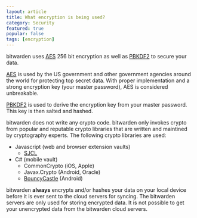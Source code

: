 ```yaml
---
layout: article
title: What encryption is being used?
category: Security
featured: true
popular: false
tags: [encryption]
---
```


bitwarden uses [AES][aes] 256 bit encryption as well as [PBKDF2][pbkdf2] to secure your data.

[AES][aes] is used by the US government and other government agencies around the world for protecting top secret data. With
proper implementation and a strong encryption key (your master password), AES is considered unbreakable.

[PBKDF2][pbkdf2] is used to derive the encryption key from your master password. This key is then salted and hashed.

bitwarden does not write any crypto code. bitwarden only invokes crypto from popular and reputable crypto libraries that are
written and maintined by cryptography experts. The following crypto libraries are used:

- Javascript (web and browser extension vaults)
  - [SJCL][sjcl]
- C# (mobile vault)
  - CommonCrypto (iOS, Apple)
  - Javax.Crypto (Android, Oracle)
  - [BouncyCastle][bouncy] (Android)

bitwarden **always** encrypts and/or hashes your data on your local device before it is ever sent to the cloud servers for
syncing. The bitwarden servers are only used for storing encrypted data. It is not possible to get your unencrypted data from
the bitwarden cloud servers.

[aes]: https://en.wikipedia.org/wiki/Advanced_Encryption_Standard
[pbkdf2]: https://en.wikipedia.org/wiki/PBKDF2
[sjcl]: https://crypto.stanford.edu/sjcl/
[bouncy]: http://www.bouncycastle.org/csharp/
